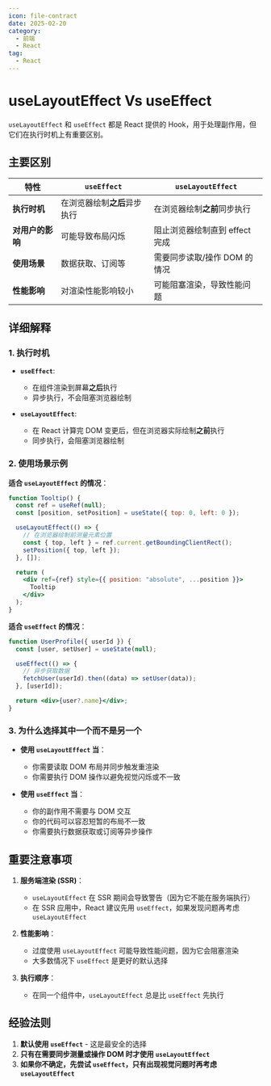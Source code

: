 ```yaml
---
icon: file-contract
date: 2025-02-20
category:
  - 前端
  - React
tag:
  - React
---
```


# useLayoutEffect Vs useEffect

`useLayoutEffect` 和 `useEffect` 都是 React 提供的 Hook，用于处理副作用，但它们在执行时机上有重要区别。

## 主要区别

| 特性             | `useEffect`                  | `useLayoutEffect`              |
| ---------------- | ---------------------------- | ------------------------------ |
| **执行时机**     | 在浏览器绘制**之后**异步执行 | 在浏览器绘制**之前**同步执行   |
| **对用户的影响** | 可能导致布局闪烁             | 阻止浏览器绘制直到 effect 完成 |
| **使用场景**     | 数据获取、订阅等             | 需要同步读取/操作 DOM 的情况   |
| **性能影响**     | 对渲染性能影响较小           | 可能阻塞渲染，导致性能问题     |

<!-- more -->

## 详细解释

### 1. 执行时机

- **`useEffect`**:

  - 在组件渲染到屏幕**之后**执行
  - 异步执行，不会阻塞浏览器绘制

- **`useLayoutEffect`**:
  - 在 React 计算完 DOM 变更后，但在浏览器实际绘制**之前**执行
  - 同步执行，会阻塞浏览器绘制

### 2. 使用场景示例

**适合 `useLayoutEffect` 的情况**：

```jsx
function Tooltip() {
  const ref = useRef(null);
  const [position, setPosition] = useState({ top: 0, left: 0 });

  useLayoutEffect(() => {
    // 在浏览器绘制前测量元素位置
    const { top, left } = ref.current.getBoundingClientRect();
    setPosition({ top, left });
  }, []);

  return (
    <div ref={ref} style={{ position: "absolute", ...position }}>
      Tooltip
    </div>
  );
}
```

**适合 `useEffect` 的情况**：

```jsx
function UserProfile({ userId }) {
  const [user, setUser] = useState(null);

  useEffect(() => {
    // 异步获取数据
    fetchUser(userId).then((data) => setUser(data));
  }, [userId]);

  return <div>{user?.name}</div>;
}
```

### 3. 为什么选择其中一个而不是另一个

- **使用 `useLayoutEffect` 当**：

  - 你需要读取 DOM 布局并同步触发重渲染
  - 你需要执行 DOM 操作以避免视觉闪烁或不一致

- **使用 `useEffect` 当**：
  - 你的副作用不需要与 DOM 交互
  - 你的代码可以容忍短暂的布局不一致
  - 你需要执行数据获取或订阅等异步操作

## 重要注意事项

1. **服务端渲染 (SSR)**：

   - `useLayoutEffect` 在 SSR 期间会导致警告（因为它不能在服务端执行）
   - 在 SSR 应用中，React 建议先用 `useEffect`，如果发现问题再考虑 `useLayoutEffect`

2. **性能影响**：

   - 过度使用 `useLayoutEffect` 可能导致性能问题，因为它会阻塞渲染
   - 大多数情况下 `useEffect` 是更好的默认选择

3. **执行顺序**：
   - 在同一个组件中，`useLayoutEffect` 总是比 `useEffect` 先执行

## 经验法则

1. **默认使用 `useEffect`** - 这是最安全的选择
2. **只有在需要同步测量或操作 DOM 时才使用 `useLayoutEffect`**
3. **如果你不确定，先尝试 `useEffect`，只有出现视觉问题时再考虑 `useLayoutEffect`**
